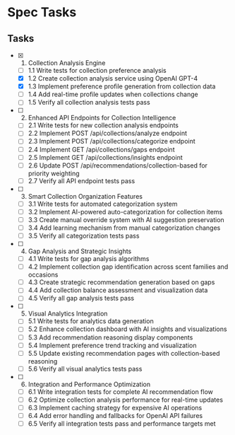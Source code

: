 # Spec Tasks

## Tasks

- [x] 1. Collection Analysis Engine
  - [ ] 1.1 Write tests for collection preference analysis
  - [x] 1.2 Create collection analysis service using OpenAI GPT-4
  - [x] 1.3 Implement preference profile generation from collection data
  - [ ] 1.4 Add real-time profile updates when collections change
  - [ ] 1.5 Verify all collection analysis tests pass

- [ ] 2. Enhanced API Endpoints for Collection Intelligence
  - [ ] 2.1 Write tests for new collection analysis endpoints
  - [ ] 2.2 Implement POST /api/collections/analyze endpoint
  - [ ] 2.3 Implement POST /api/collections/categorize endpoint
  - [ ] 2.4 Implement GET /api/collections/gaps endpoint
  - [ ] 2.5 Implement GET /api/collections/insights endpoint
  - [ ] 2.6 Update POST /api/recommendations/collection-based for priority weighting
  - [ ] 2.7 Verify all API endpoint tests pass

- [ ] 3. Smart Collection Organization Features
  - [ ] 3.1 Write tests for automated categorization system
  - [ ] 3.2 Implement AI-powered auto-categorization for collection items
  - [ ] 3.3 Create manual override system with AI suggestion preservation
  - [ ] 3.4 Add learning mechanism from manual categorization changes
  - [ ] 3.5 Verify all categorization tests pass

- [ ] 4. Gap Analysis and Strategic Insights
  - [ ] 4.1 Write tests for gap analysis algorithms
  - [ ] 4.2 Implement collection gap identification across scent families and occasions
  - [ ] 4.3 Create strategic recommendation generation based on gaps
  - [ ] 4.4 Add collection balance assessment and visualization data
  - [ ] 4.5 Verify all gap analysis tests pass

- [ ] 5. Visual Analytics Integration
  - [ ] 5.1 Write tests for analytics data generation
  - [ ] 5.2 Enhance collection dashboard with AI insights and visualizations
  - [ ] 5.3 Add recommendation reasoning display components
  - [ ] 5.4 Implement preference trend tracking and visualization
  - [ ] 5.5 Update existing recommendation pages with collection-based reasoning
  - [ ] 5.6 Verify all visual analytics tests pass

- [ ] 6. Integration and Performance Optimization
  - [ ] 6.1 Write integration tests for complete AI recommendation flow
  - [ ] 6.2 Optimize collection analysis performance for real-time updates
  - [ ] 6.3 Implement caching strategy for expensive AI operations
  - [ ] 6.4 Add error handling and fallbacks for OpenAI API failures
  - [ ] 6.5 Verify all integration tests pass and performance targets met
